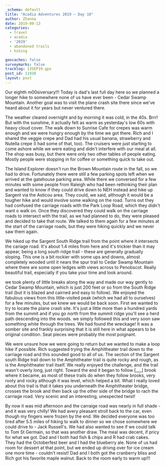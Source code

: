 ```yaml
---
_schema: default
title: "Acadia Adventures 2019 – Day 10"
author: Zhanna
date: 2019-09-13
categories: 
  - travel
  - acadia
  - '2019'
  - abandoned trails
  - hiking

geocaches: false
surveymarks: false
tracklog: 13SEP19.gpx
post_id: 11938
layout: post  
---
```


Our eighth m00siversary!!! Today is dad's last full day here so we planned a longer hike to somewhere none of us have ever been - Cedar Swamp Mountain. Another goal was to visit the plane crash site there since we've heard about it for years but never ventured there.

The weather cleared overnight and by morning it was cold, in the 40s. Brrr! But with the sunshine, it actually felt as warm as yesterday's low 60s with heavy cloud cover. The walk down to Sunrise Cafe for crepes was warm enough and we were hungry enough by the time we got there. Rich and I shared the veggie crepe and Dad had his usual banana, strawberry and Nutella crepe (I had some of that, too). The cruisers were just starting to come ashore while we were eating and didn't interfere with our meal at all. The shop was busy, but there were only two other tables of people eating. Mostly people were stopping in for coffee or something quick to take out.

The Island Explorer doesn't run the Brown Mountain route in the fall, so we had to drive. Fortunately there were still a few parking spots left when we arrived at the gatehouse parking area. While there we conversed for a few minutes with some people from Raleigh who had been rethinking their plan and wanted to know if they could drive down to NEH instead and hike up Sargent via the Asticou area. They could, we said, although it would be a tougher hike and would involve some walking on the road. Turns out they had confused the carriage roads with the Park Loop Road, which they didn't want o walk on. Once they discovered they could walk on the carriage roads to intersect with the trail, as we had planned to do, they were pleased and decided to take that route. We talked to them again for a few minutes at the start of the carriage roads, but they were hiking quickly and we never saw them again.

We hiked up the Sargent South Ridge trail from the point where it intersects the cariage road. It's about 1.4 miles from here and it's trickier than it may appear, being a long south ridge trail - these are generally gradually sloping. This one is a bit rockier with some ups and downs, almost completely wooded until it nears the spur trail to Cedar Swamp Mountain where there are some open ledges with views across to Penobscot.  Really beautiful trail, especially if you take your time and look around. 

we took plenty of little breaks along the way and made our way gently to Cedar Swamp Mountain, which is just 200 feet or so from the South Ridge trail (but it is blazed and cairned and easy to follow). We enjoyed the fabulous views from this little-visited peak (which we had all to ourselves) for a few minutes, but we knew we would be back soon. First we wanted to try to locate the plane crash site. It's just a little more than a hundred yards from the summit and if you go north from the summit ridge you'll see a herd path descending into the woods. we simply followed this and very soon saw something white through the trees. We had found the wreckage! It was a somber site and frankly surprising that it is still here in what appears to be original condition. Seat pieces were probably the most poignant.

We were unsure how we were going to return but we wanted to make a loop hike if possible. Rich suggested trying the Amphitheater trail down to the carriage road and this sounded good to all of us. The section of the Sargent south Ridge trail down to the Amphitheater trail is quite rocky and rough, as is the Amphitheater trail itself. We really enjoyed the challenge, and the trail wasn't overly long, just right. Toward the end it began to follow [___] brook where it became, as most of these trails do when they follow brooks, very rooty and rocky although it was level, which helped a bit. What I really loved about this trail is that it takes you underneath the Amphitheater bridge, crosses the brook and then back up the other side of the bridge to rach the carriage road. Very scenic and an interesting, unexpected twist!

By now it was mid afternoon and the carraige road was nearly in full shade - and it was very chilly! We had avery pleasant stroll back to the car, even though my fingers were frozen by the end. We decided everyone was too tired after 5.5 miles of hiking to walk to dinner so we chose somewhere we could drive to - Jack Russell's. We had also wanted to see if we could talk to Tom St Germain, so that was another draw. The meal was decent, if pricy for what we got. Dad and I both had fish & chips and R had crab cakes. They had the Octoberfest beer and I had the blueberry ale. None of us had room for dessert at that point, but we ended up drivng over for ice cream one more time - couldn't resist! Dad and I both got the cranberry bliss and Rich got his favorite maple walnut. Back to the room early to warm up!!! 

